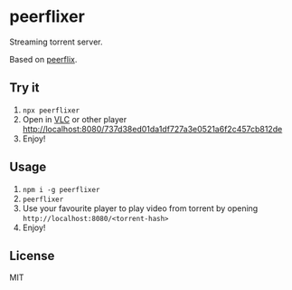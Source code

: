 # peerflixer

Streaming torrent server.

Based on [peerflix](https://github.com/mafintosh/peerflix).

## Try it

1. `npx peerflixer`
2. Open in [VLC](https://videolan.org) or other player [http://localhost:8080/737d38ed01da1df727a3e0521a6f2c457cb812de](http://localhost:8080/737d38ed01da1df727a3e0521a6f2c457cb812de)
3. Enjoy!

## Usage

1. `npm i -g peerflixer`
2. `peerflixer`
3. Use your favourite player to play video from torrent by opening `http://localhost:8080/<torrent-hash>`
4. Enjoy!

## License

MIT
